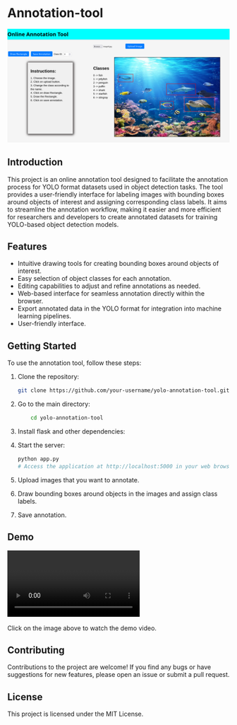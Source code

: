 # Annotation-tool
![image](static/images/1.png)  

## Introduction

This project is an online annotation tool designed to facilitate the annotation process for YOLO format datasets used in object detection tasks. The tool provides a user-friendly interface for labeling images with bounding boxes around objects of interest and assigning corresponding class labels. It aims to streamline the annotation workflow, making it easier and more efficient for researchers and developers to create annotated datasets for training YOLO-based object detection models.

## Features

- Intuitive drawing tools for creating bounding boxes around objects of interest.
- Easy selection of object classes for each annotation.
- Editing capabilities to adjust and refine annotations as needed.
- Web-based interface for seamless annotation directly within the browser.
- Export annotated data in the YOLO format for integration into machine learning pipelines.
- User-friendly interface.

## Getting Started
To use the annotation tool, follow these steps:

1. Clone the repository:

    ```bash
    git clone https://github.com/your-username/yolo-annotation-tool.git
    ```
2. Go to the main directory:
    ```bash
        cd yolo-annotation-tool
    ```
3. Install flask and other dependencies:

4. Start the server:
    ```bash
    python app.py
    # Access the application at http://localhost:5000 in your web browser
    ```
5. Upload images that you want to annotate.
6. Draw bounding boxes around objects in the images and assign class labels.
7. Save annotation.

## Demo

![Demo Video](static/images/demo.mp4)

Click on the image above to watch the demo video.

## Contributing

Contributions to the project are welcome! If you find any bugs or have suggestions for new features, please open an issue or submit a pull request.
## License

This project is licensed under the MIT License.